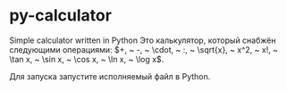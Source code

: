 # py-calculator
Simple calculator written in Python
Это калькулятор, который снабжён следующими операциями: $+, ~ -, ~ \cdot, ~ :, ~ \sqrt{x}, ~ x^2, ~ x!, ~ \tan x, ~ \sin x, ~ \cos x, ~ \ln x, ~ \log x$.

Для запуска запустите исполняемый файл в Python.
